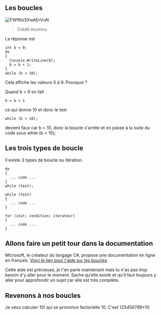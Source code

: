 ## Les boucles

![FWf6iz5XwAErVuN](https://user-images.githubusercontent.com/802089/176840153-a1f3414e-d8bb-4e25-ae5d-be6ddff9ebde.jpg)
> Crédit inconnu

La réponse est
```
int b = 0;
do
{
  Console.WriteLine(b);
  b = b + 1;
}
while (b < 10);
```

Cela affiche les valeurs 0 à 9. Pourquoi ?

Quand b = 9 on fait
```
b = b + 1
```
ce qui donne 10 et donc le test
```
while (b < 10);
```
devient faux car b = 10, donc la boucle s'arrête et on passe à la suite du code sous while (b < 10);

## Les trois types de boucle

Il existe 3 types de boucle ou itération.

```
do
{
  ... code ...
}
while (test);
```
```
while (test)
{
  ... code ...
}
```
```
for (init; condition; iterateur)
{
  ... code ...
}
```


## Allons faire un petit tour dans la documentation

Microsoft, le créateur du langage C#, propose une documentation en ligne en français.
[Voici le lien pour l'aide sur les boucles](https://docs.microsoft.com/fr-fr/dotnet/csharp/language-reference/statements/iteration-statements)

Cette aide est précieuse, je t'en parle maintenant mais tu n'as pas trop besoin d'y aller pour le moment. Sache qu’elle existe et qu'il faut toujours y aller pour approfondir un sujet car elle est très complète.

## Revenons à nos boucles

Je veux calculer 10! qui se prononce factorielle 10. C'est 1*2*3*4*5*6*7*8*9*10

